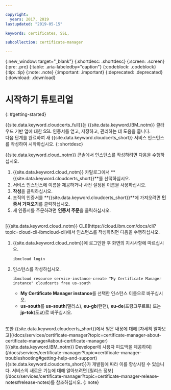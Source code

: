 ```yaml
---

copyright:
  years: 2017, 2019
lastupdated: "2019-05-15"

keywords: certificates, SSL,

subcollection: certificate-manager

---
```


{:new_window: target="_blank"}
{:shortdesc: .shortdesc}
{:screen: .screen}
{:pre: .pre}
{:table: .aria-labeledby="caption"}
{:codeblock: .codeblock}
{:tip: .tip}
{:note: .note}
{:important: .important}
{:deprecated: .deprecated}
{:download: .download}

# 시작하기 튜토리얼
{: #getting-started}

{{site.data.keyword.cloudcerts_full}}는 {{site.data.keyword.IBM_notm}} 클라우드 기반 앱에 대한 SSL 인증서를 얻고, 저장하고, 관리하는 데 도움을 줍니다.  
다음 단계를 완료하여 새 {{site.data.keyword.cloudcerts_short}} 서비스 인스턴스를 작성하여 시작하십시오.
{: shortdesc}

{{site.data.keyword.cloud_notm}} 콘솔에서 인스턴스를 작성하려면 다음을 수행하십시오.

1.	{{site.data.keyword.cloud_notm}} 카탈로그에서 **{{site.data.keyword.cloudcerts_short}}**를 선택하십시오.
2.	서비스 인스턴스에 이름을 제공하거나 사전 설정된 이름을 사용하십시오.
3.	**작성**을 클릭하십시오.
4.	조직의 인증서를 **{{site.data.keyword.cloudcerts_short}}**에 가져오려면 **인증서 가져오기**를 클릭하십시오.
5.	새 인증서를 주문하려면 **인증서 주문**을 클릭하십시오.

<br/>
[{{site.data.keyword.cloud_notm}} CLI](https://cloud.ibm.com/docs/cli?topic=cloud-cli-ibmcloud-cli)에서 인스턴스를 작성하려면 다음을 수행하십시오.

1. {{site.data.keyword.cloud_notm}}에 로그인한 후 화면의 지시사항에 따르십시오.

   ```
   ibmcloud login
   ```

2. 인스턴스를 작성하십시오.

   ```
   ibmcloud resource service-instance-create "My Certificate Manager instance" cloudcerts free us-south
   ```

   - **My Certificate Manager instance**를 선택한 인스턴스 이름으로 바꾸십시오.
   - **us-south**를 **us-south**(댈러스), **eu-gb**(런던), **eu-de**(프랑크푸르트) 또는 **jp-tok**(도쿄)로 바꾸십시오.

<br/>
또한 {{site.data.keyword.cloudcerts_short}}에서 얻은 내용에 대해 [자세히 알아보고](/docs/services/certificate-manager?topic=certificate-manager-about-certificate-manager#about-certificate-manager) [{{site.data.keyword.IBM_notm}} Developer에 사용자 피드백을 제공하여](/docs/services/certificate-manager?topic=certificate-manager-troubleshooting#getting-help-and-support) {{site.data.keyword.cloudcerts_short}}가 개발됨에 따라 이를 향상시킬 수 있습니다. 서비스의 새로운 기능에 대해 알아보려면 [릴리스 정보](/docs/services/certificate-manager?topic=certificate-manager-release-notes#release-notes)를 참조하십시오.
{: note}
